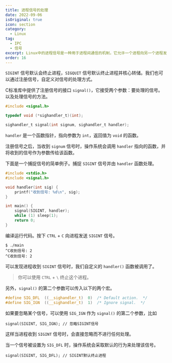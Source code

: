 ```yaml
---
title: 进程信号的处理
date: 2022-09-06
isOriginal: true
icon: section
category:
  - Linux
tag:
  - IPC
  - 信号
excerpt: Linux中的进程信号是一种用于进程间通信的机制，它允许一个进程向另一个进程发送通知。
order: 16
---
```


`SIGINT` 信号默认会终止进程，`SIGQUIT` 信号默认终止进程并核心转储。我们也可以通过注册信号，自定义对信号的处理方式。

C标准库中提供了注册信号的接口 `signal()`，它接受两个参数：要处理的信号。以及处理信号的方法。

~~~c
#include <signal.h>

typedef void (*sighandler_t)(int);

sighandler_t signal(int signum, sighandler_t handler);
~~~

`handler` 是一个函数指针，指向参数为 `int`，返回值为 `void` 的函数。

注册信号之后，当收到 `signum` 信号时，操作系统会调用 `handler` 指向的函数，并将收到的信号作为参数传给该函数。

下面是一个捕捉信号的简单例子。捕捉 `SIGINT` 信号并由 `handler` 函数处理。

~~~c
#include <stdio.h>
#include <signal.h>

void handler(int sig) {
    printf("收到信号: %d\n", sig);
}

int main() {
    signal(SIGINT, handler);
    while (1) sleep(1);
    return 0;
}
~~~

编译运行代码。按下 `CTRL` + `C` 向进程发送 `SIGINT` 信号。

~~~txt:no-line-numbers
$ ./main 
^C收到信号: 2
^C收到信号: 2
~~~

可以发现进程收到 `SIGINT` 信号时，我们自定义的 `handler()` 函数被调用了。

> 你可以使用 `CTRL` + `\` 终止这个进程。

另外，`signal()` 的第二个参数可以传入以下的两个宏。

~~~c
#define SIG_DFL  ((__sighandler_t)  0)  /* Default action.  */
#define SIG_IGN  ((__sighandler_t)  1)  /* Ignore signal.  */
~~~

如果要忽略某个信号，可以使用 `SIG_IGN` 作为 `signal()` 的第二个参数，比如

~~~c:no-line-number
signal(SIGINT, SIG_IGN); // 忽略SIGINT信号
~~~

这样当进程收到 `SIGINT` 信号时，会直接忽略而不进行任何处理。

当一个信号被设置为 `SIG_DFL` 时，操作系统会采取默认的行为来处理该信号。

~~~c:no-line-number
signal(SIGINT, SIG_DFL); // SIGINT默认终止进程
~~~
